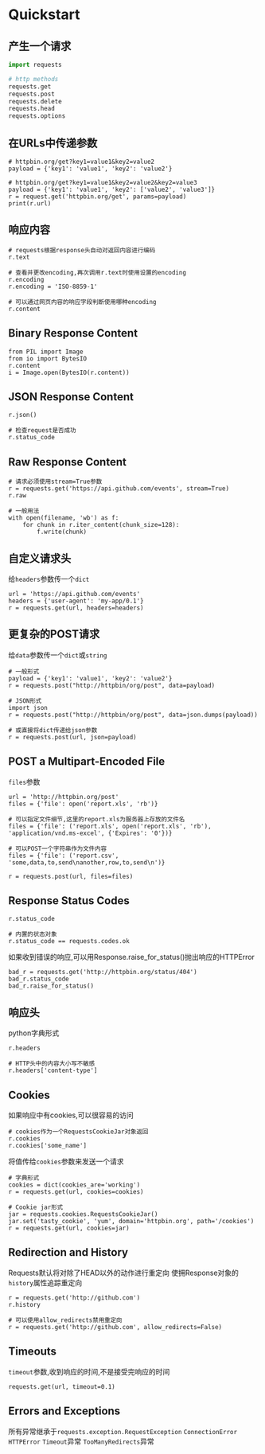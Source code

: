 # Quickstart

## 产生一个请求
```python
import requests

# http methods
requests.get
requests.post
requests.delete
requests.head
requests.options
```

## 在URLs中传递参数
```
# httpbin.org/get?key1=value1&key2=value2
payload = {'key1': 'value1', 'key2': 'value2'}

# httpbin.org/get?key1=value1&key2=value2&key2=value3
payload = {'key1': 'value1', 'key2': ['value2', 'value3']}
r = request.get('httpbin.org/get', params=payload)
print(r.url)
```

## 响应内容
```
# requests根据response头自动对返回内容进行编码
r.text

# 查看并更改encoding,再次调用r.text时使用设置的encoding
r.encoding
r.encoding = 'ISO-8859-1'

# 可以通过网页内容的响应字段判断使用哪种encoding
r.content
```

## Binary Response Content
```
from PIL import Image
from io import BytesIO
r.content
i = Image.open(BytesIO(r.content))
```

## JSON Response Content
```
r.json()

# 检查request是否成功
r.status_code
```

## Raw Response Content
```
# 请求必须使用stream=True参数
r = requests.get('https://api.github.com/events', stream=True)
r.raw

# 一般用法
with open(filename, 'wb') as f:
    for chunk in r.iter_content(chunk_size=128):
        f.write(chunk)
```

## 自定义请求头
给`headers`参数传一个`dict`
```
url = 'https://api.github.com/events'
headers = {'user-agent': 'my-app/0.1'}
r = requests.get(url, headers=headers)
```

## 更复杂的POST请求
给`data`参数传一个`dict`或`string`
```
# 一般形式
payload = {'key1': 'value1', 'key2': 'value2'}
r = requests.post("http://httpbin/org/post", data=payload)

# JSON形式
import json
r = requests.post("http://httpbin/org/post", data=json.dumps(payload))

# 或直接将dict传递给json参数
r = requests.post(url, json=payload)
```

## POST a Multipart-Encoded File
`files`参数
```
url = 'http://httpbin.org/post'
files = {'file': open('report.xls', 'rb')}

# 可以指定文件细节,这里的report.xls为服务器上存放的文件名
files = {'file': ('report.xls', open('report.xls', 'rb'), 'application/vnd.ms-excel', {'Expires': '0'})}

# 可以POST一个字符串作为文件内容
files = {'file': ('report.csv', 'some,data,to,send\nanother,row,to,send\n')}

r = requests.post(url, files=files)
```

## Response Status Codes
```
r.status_code

# 内置的状态对象
r.status_code == requests.codes.ok
```
如果收到错误的响应,可以用Response.raise_for_status()抛出响应的HTTPError
```
bad_r = requests.get('http://httpbin.org/status/404')
bad_r.status_code
bad_r.raise_for_status()
```

## 响应头
python字典形式
```
r.headers

# HTTP头中的内容大小写不敏感
r.headers['content-type']
```

## Cookies
如果响应中有cookies,可以很容易的访问
```
# cookies作为一个RequestsCookieJar对象返回
r.cookies
r.cookies['some_name']
```

将值传给`cookies`参数来发送一个请求
```
# 字典形式
cookies = dict(cookies_are='working')
r = requests.get(url, cookies=cookies)

# Cookie jar形式
jar = requests.cookies.RequestsCookieJar()
jar.set('tasty_cookie', 'yum', domain='httpbin.org', path='/cookies')
r = requests.get(url, cookies=jar)
```

## Redirection and History
Requests默认将对除了HEAD以外的动作进行重定向
使拥Response对象的`history`属性追踪重定向
```
r = requests.get('http://github.com')
r.history

# 可以使用allow_redirects禁用重定向
r = requests.get('http://github.com', allow_redirects=False)
```

## Timeouts
`timeout`参数,收到响应的时间,不是接受完响应的时间
```
requests.get(url, timeout=0.1)
```

## Errors and Exceptions
所有异常继承于`requests.exception.RequestException`
`ConnectionError`
`HTTPError`
`Timeout`异常
`TooManyRedirects`异常
